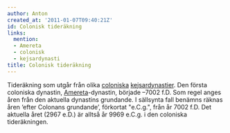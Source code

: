 ```yaml
---
author: Anton
created_at: '2011-01-07T09:40:21Z'
id: Colonisk tideräkning
links:
  mention:
  - Amereta
  - colonisk
  - kejsardynasti
title: Colonisk tideräkning
---
```


Tideräkning som utgår från olika [coloniska][] [kejsardynastier]. Den första coloniska dynastin,
[Amereta]-dynastin, började –7002 f.D. Som regel anges åren från den aktuella dynastins grundande. I
sällsynta fall benämns räknas åren ‘efter Colonans grundande’, förkortat "e.C.g.", från år 7002 f.D.
Det aktuella året (2967 e.D.) är alltså år 9969 e.C.g. i den coloniska tideräkningen.

  [coloniska]: colonisk
  [kejsardynastier]: kejsardynasti
  [Amereta]: Amereta

